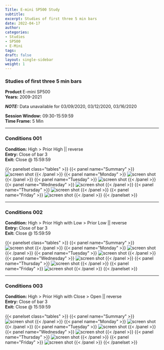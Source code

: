 ```yaml
---
Title: E-mini SP500 Study
subtitle: 
excerpt: Studies of first three 5 min bars
date: 2022-04-17
author:
categories:
- Studies 
- SP500 
- E-Mini
tags:
draft: false
layout: single-sidebar
weight: 1
---
```




### Studies of first three 5 min bars



**Product** E-mini SP500 <br>
**Years:** 2009-2021<br>

_**NOTE:**_ Data unavailable for 03/09/2020, 03/12/2020, 03/16/2020 <br>

**Session Window:** 09:30-15:59:59 <br>
**Time Frame:** 5 Min <br>



---

### Conditions 001

**Condition:**  High > Prior High || reverse <br>
**Entry:** Close of bar 3 <br>
**Exit:**  Close @ 15:59:59






{{< panelset class="tables" >}}
{{< panel name="Summary" >}}
  ![screen shot](20220417_000301.png)
{{< /panel >}}
{{< panel name="Monday" >}}
  ![screen shot](20220417_000296.png)
{{< /panel >}}
{{< panel name="Tuesday" >}}
  ![screen shot](20220417_000297.png)
{{< /panel >}}
{{< panel name="Wednesday" >}}
  ![screen shot](20220417_000298.png)
{{< /panel >}}
{{< panel name="Thursday" >}}
  ![screen shot](20220417_000299.png)
{{< /panel >}}
{{< panel name="Friday" >}}
  ![screen shot](20220417_000300.png)
{{< /panel >}}
{{< /panelset >}}


---


### Conditions 002 

**Condition:**  High > Prior High with Low > Prior Low || reverse <br>
**Entry:** Close of bar 3 <br>
**Exit:**  Close @ 15:59:59





{{< panelset class="tables" >}}
{{< panel name="Summary" >}}
  ![screen shot](20220417_000295.png)
{{< /panel >}}
{{< panel name="Monday" >}}
  ![screen shot](20220417_000288.png)
{{< /panel >}}
{{< panel name="Tuesday" >}}
  ![screen shot](20220417_000291.png)
{{< /panel >}}
{{< panel name="Wednesday" >}}
  ![screen shot](20220417_000292.png)
{{< /panel >}}
{{< panel name="Thursday" >}}
  ![screen shot](20220417_000293.png)
{{< /panel >}}
{{< panel name="Friday" >}}
  ![screen shot](20220417_000294.png)
{{< /panel >}}
{{< /panelset >}}


---


### Conditions 003 


**Condition:**  High > Prior High with Close > Open || reverse <br>
**Entry:** Close of bar 3 <br>
**Exit:**  Close @ 15:59:59

{{< panelset class="tables" >}}
{{< panel name="Summary" >}}
  ![screen shot](20220417_000307.png)
{{< /panel >}}
{{< panel name="Monday" >}}
  ![screen shot](20220417_000302.png)
{{< /panel >}}
{{< panel name="Tuesday" >}}
  ![screen shot](20220417_000303.png)
{{< /panel >}}
{{< panel name="Wednesday" >}}
  ![screen shot](20220417_000304.png)
{{< /panel >}}
{{< panel name="Thursday" >}}
  ![screen shot](20220417_000305.png)
{{< /panel >}}
{{< panel name="Friday" >}}
  ![screen shot](20220417_000306.png)
{{< /panel >}}
{{< /panelset >}}
